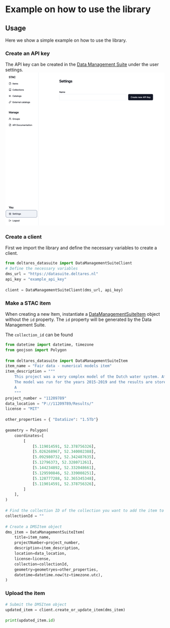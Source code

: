 # Example on how to use the library

## Usage

Here we show a simple example on how to use the library.

### Create an API key

The API key can be created in the [Data Management Suite](https://datasuite.deltares.nl/app/settings) under the user settings.
![Create an api key](assets/create-api-key.png)

### Create a client

First we import the library and define the necessary variables to create a client.

```python
from deltares_datasuite import DataManagementSuiteClient
# Define the necessary variables
dms_url = "https://datasuite.deltares.nl"
api_key = "example_api_key"

client = DataManagementSuiteClient(dms_url, api_key)
```

### Make a STAC item

When creating a new Item, instantiate a [DataManagementSuiteItem](../classes/item/#deltares_datasuite.DataManagementSuiteItem) object without the `id` property. The `id` property will be generated by the Data Management Suite.

The `collection_id` can be found

```python
from datetime import datetime, timezone
from geojson import Polygon

from deltares_datasuite import DataManagementSuiteItem
item_name = "Fair data - numerical models item"
item_description = """
    This project was a very complex model of the Dutch water system. After running the model the metadata is automatically uploaded to the Data Management Suite.
    The model was run for the years 2015-2019 and the results are stored in the Data Management Suite.
    A
    """
project_number = "11209789"
data_location = "P://11209789/Results/"
license = "MIT"

other_properties = { "DataSize": "1.5Tb"}

geometry = Polygon(
    coordinates=[
        [
            [5.119014591, 52.378756326],
            [5.026268967, 52.340002388],
            [5.092980732, 52.342487635],
            [5.12796373, 52.328071261],
            [5.144234892, 52.332048661],
            [5.129590846, 52.339008251],
            [5.128777288, 52.365345348],
            [5.119014591, 52.378756326],
        ]
    ],
)

# Find the collection ID of the collection you want to add the item to in the URL when editing the Collection in the DMS
collectionId = ""

# Create a DMSItem object
dms_item = DataManagementSuiteItem(
    title=item_name,
    projectNumber=project_number,
    description=item_description,
    location=data_location,
    license=license,
    collection=collectionId,
    geometry=geometryes=other_properties,
    datetime=datetime.now(tz=timezone.utc),
)
```

### Upload the item

```python
# Submit the DMSItem object
updated_item = client.create_or_update_item(dms_item)

print(updated_item.id)
```
